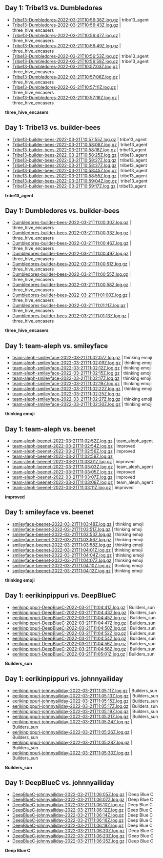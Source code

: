 ## Day 1: Tribe13 vs. Dumbledores

- [Tribe13-Dumbledores-2022-03-21T10:56:38Z.log.gz](day1-Tribe13-Dumbledores/Tribe13-Dumbledores-2022-03-21T10:56:38Z.log.gz) | tribe13_agent
- [Tribe13-Dumbledores-2022-03-21T10:56:43Z.log.gz](day1-Tribe13-Dumbledores/Tribe13-Dumbledores-2022-03-21T10:56:43Z.log.gz) | three_hive_encasers
- [Tribe13-Dumbledores-2022-03-21T10:56:47Z.log.gz](day1-Tribe13-Dumbledores/Tribe13-Dumbledores-2022-03-21T10:56:47Z.log.gz) | three_hive_encasers
- [Tribe13-Dumbledores-2022-03-21T10:56:49Z.log.gz](day1-Tribe13-Dumbledores/Tribe13-Dumbledores-2022-03-21T10:56:49Z.log.gz) | three_hive_encasers
- [Tribe13-Dumbledores-2022-03-21T10:56:53Z.log.gz](day1-Tribe13-Dumbledores/Tribe13-Dumbledores-2022-03-21T10:56:53Z.log.gz) | tribe13_agent
- [Tribe13-Dumbledores-2022-03-21T10:56:58Z.log.gz](day1-Tribe13-Dumbledores/Tribe13-Dumbledores-2022-03-21T10:56:58Z.log.gz) | tribe13_agent
- [Tribe13-Dumbledores-2022-03-21T10:57:03Z.log.gz](day1-Tribe13-Dumbledores/Tribe13-Dumbledores-2022-03-21T10:57:03Z.log.gz) | three_hive_encasers
- [Tribe13-Dumbledores-2022-03-21T10:57:06Z.log.gz](day1-Tribe13-Dumbledores/Tribe13-Dumbledores-2022-03-21T10:57:06Z.log.gz) | three_hive_encasers
- [Tribe13-Dumbledores-2022-03-21T10:57:11Z.log.gz](day1-Tribe13-Dumbledores/Tribe13-Dumbledores-2022-03-21T10:57:11Z.log.gz) | three_hive_encasers
- [Tribe13-Dumbledores-2022-03-21T10:57:16Z.log.gz](day1-Tribe13-Dumbledores/Tribe13-Dumbledores-2022-03-21T10:57:16Z.log.gz) | three_hive_encasers

**three_hive_encasers**

## Day 1: Tribe13 vs. builder-bees

- [Tribe13-builder-bees-2022-03-21T10:57:55Z.log.gz](day1-Tribe13-builder-bees/Tribe13-builder-bees-2022-03-21T10:57:55Z.log.gz) | tribe13_agent
- [Tribe13-builder-bees-2022-03-21T10:58:08Z.log.gz](day1-Tribe13-builder-bees/Tribe13-builder-bees-2022-03-21T10:58:08Z.log.gz) | tribe13_agent
- [Tribe13-builder-bees-2022-03-21T10:58:18Z.log.gz](day1-Tribe13-builder-bees/Tribe13-builder-bees-2022-03-21T10:58:18Z.log.gz) | tribe13_agent
- [Tribe13-builder-bees-2022-03-21T10:58:25Z.log.gz](day1-Tribe13-builder-bees/Tribe13-builder-bees-2022-03-21T10:58:25Z.log.gz) | tribe13_agent
- [Tribe13-builder-bees-2022-03-21T10:58:27Z.log.gz](day1-Tribe13-builder-bees/Tribe13-builder-bees-2022-03-21T10:58:27Z.log.gz) | tribe13_agent
- [Tribe13-builder-bees-2022-03-21T10:58:37Z.log.gz](day1-Tribe13-builder-bees/Tribe13-builder-bees-2022-03-21T10:58:37Z.log.gz) | tribe13_agent
- [Tribe13-builder-bees-2022-03-21T10:58:45Z.log.gz](day1-Tribe13-builder-bees/Tribe13-builder-bees-2022-03-21T10:58:45Z.log.gz) | tribe13_agent
- [Tribe13-builder-bees-2022-03-21T10:58:55Z.log.gz](day1-Tribe13-builder-bees/Tribe13-builder-bees-2022-03-21T10:58:55Z.log.gz) | tribe13_agent
- [Tribe13-builder-bees-2022-03-21T10:59:04Z.log.gz](day1-Tribe13-builder-bees/Tribe13-builder-bees-2022-03-21T10:59:04Z.log.gz) | tribe13_agent
- [Tribe13-builder-bees-2022-03-21T10:59:17Z.log.gz](day1-Tribe13-builder-bees/Tribe13-builder-bees-2022-03-21T10:59:17Z.log.gz) | tribe13_agent

**tribe13_agent**

## Day 1: Dumbledores vs. builder-bees

- [Dumbledores-builder-bees-2022-03-21T11:00:30Z.log.gz](day1-Dumbledores-builder-bees/Dumbledores-builder-bees-2022-03-21T11:00:30Z.log.gz) | three_hive_encasers
- [Dumbledores-builder-bees-2022-03-21T11:00:33Z.log.gz](day1-Dumbledores-builder-bees/Dumbledores-builder-bees-2022-03-21T11:00:33Z.log.gz) | three_hive_encasers
- [Dumbledores-builder-bees-2022-03-21T11:00:46Z.log.gz](day1-Dumbledores-builder-bees/Dumbledores-builder-bees-2022-03-21T11:00:46Z.log.gz) | three_hive_encasers
- [Dumbledores-builder-bees-2022-03-21T11:00:49Z.log.gz](day1-Dumbledores-builder-bees/Dumbledores-builder-bees-2022-03-21T11:00:49Z.log.gz) | three_hive_encasers
- [Dumbledores-builder-bees-2022-03-21T11:00:51Z.log.gz](day1-Dumbledores-builder-bees/Dumbledores-builder-bees-2022-03-21T11:00:51Z.log.gz) | three_hive_encasers
- [Dumbledores-builder-bees-2022-03-21T11:00:55Z.log.gz](day1-Dumbledores-builder-bees/Dumbledores-builder-bees-2022-03-21T11:00:55Z.log.gz) | three_hive_encasers
- [Dumbledores-builder-bees-2022-03-21T11:00:58Z.log.gz](day1-Dumbledores-builder-bees/Dumbledores-builder-bees-2022-03-21T11:00:58Z.log.gz) | three_hive_encasers
- [Dumbledores-builder-bees-2022-03-21T11:01:00Z.log.gz](day1-Dumbledores-builder-bees/Dumbledores-builder-bees-2022-03-21T11:01:00Z.log.gz) | three_hive_encasers
- [Dumbledores-builder-bees-2022-03-21T11:01:11Z.log.gz](day1-Dumbledores-builder-bees/Dumbledores-builder-bees-2022-03-21T11:01:11Z.log.gz) | three_hive_encasers
- [Dumbledores-builder-bees-2022-03-21T11:01:13Z.log.gz](day1-Dumbledores-builder-bees/Dumbledores-builder-bees-2022-03-21T11:01:13Z.log.gz) | three_hive_encasers

**three_hive_encasers**

## Day 1: team-aleph vs. smileyface

- [team-aleph-smileyface-2022-03-21T11:02:07Z.log.gz](day1-team-aleph-smileyface/team-aleph-smileyface-2022-03-21T11:02:07Z.log.gz) | thinking emoji
- [team-aleph-smileyface-2022-03-21T11:02:09Z.log.gz](day1-team-aleph-smileyface/team-aleph-smileyface-2022-03-21T11:02:09Z.log.gz) | thinking emoji
- [team-aleph-smileyface-2022-03-21T11:02:12Z.log.gz](day1-team-aleph-smileyface/team-aleph-smileyface-2022-03-21T11:02:12Z.log.gz) | thinking emoji
- [team-aleph-smileyface-2022-03-21T11:02:15Z.log.gz](day1-team-aleph-smileyface/team-aleph-smileyface-2022-03-21T11:02:15Z.log.gz) | thinking emoji
- [team-aleph-smileyface-2022-03-21T11:02:17Z.log.gz](day1-team-aleph-smileyface/team-aleph-smileyface-2022-03-21T11:02:17Z.log.gz) | thinking emoji
- [team-aleph-smileyface-2022-03-21T11:02:19Z.log.gz](day1-team-aleph-smileyface/team-aleph-smileyface-2022-03-21T11:02:19Z.log.gz) | thinking emoji
- [team-aleph-smileyface-2022-03-21T11:02:22Z.log.gz](day1-team-aleph-smileyface/team-aleph-smileyface-2022-03-21T11:02:22Z.log.gz) | thinking emoji
- [team-aleph-smileyface-2022-03-21T11:02:25Z.log.gz](day1-team-aleph-smileyface/team-aleph-smileyface-2022-03-21T11:02:25Z.log.gz)
- [team-aleph-smileyface-2022-03-21T11:02:27Z.log.gz](day1-team-aleph-smileyface/team-aleph-smileyface-2022-03-21T11:02:27Z.log.gz) | thinking emoji
- [team-aleph-smileyface-2022-03-21T11:02:30Z.log.gz](day1-team-aleph-smileyface/team-aleph-smileyface-2022-03-21T11:02:30Z.log.gz) | thinking emoji

**thinking emoji**

## Day 1: team-aleph vs. beenet

- [team-aleph-beenet-2022-03-21T11:02:52Z.log.gz](day1-team-aleph-beenet/team-aleph-beenet-2022-03-21T11:02:52Z.log.gz) | team_aleph_agent
- [team-aleph-beenet-2022-03-21T11:02:54Z.log.gz](day1-team-aleph-beenet/team-aleph-beenet-2022-03-21T11:02:54Z.log.gz) | improved
- [team-aleph-beenet-2022-03-21T11:02:56Z.log.gz](day1-team-aleph-beenet/team-aleph-beenet-2022-03-21T11:02:56Z.log.gz) | improved
- [team-aleph-beenet-2022-03-21T11:02:59Z.log.gz](day1-team-aleph-beenet/team-aleph-beenet-2022-03-21T11:02:59Z.log.gz)
- [team-aleph-beenet-2022-03-21T11:03:01Z.log.gz](day1-team-aleph-beenet/team-aleph-beenet-2022-03-21T11:03:01Z.log.gz) | improved
- [team-aleph-beenet-2022-03-21T11:03:03Z.log.gz](day1-team-aleph-beenet/team-aleph-beenet-2022-03-21T11:03:03Z.log.gz) | team_aleph_agent
- [team-aleph-beenet-2022-03-21T11:03:05Z.log.gz](day1-team-aleph-beenet/team-aleph-beenet-2022-03-21T11:03:05Z.log.gz) | improved
- [team-aleph-beenet-2022-03-21T11:03:07Z.log.gz](day1-team-aleph-beenet/team-aleph-beenet-2022-03-21T11:03:07Z.log.gz) | improved
- [team-aleph-beenet-2022-03-21T11:03:09Z.log.gz](day1-team-aleph-beenet/team-aleph-beenet-2022-03-21T11:03:09Z.log.gz) | team_aleph_agent
- [team-aleph-beenet-2022-03-21T11:03:11Z.log.gz](day1-team-aleph-beenet/team-aleph-beenet-2022-03-21T11:03:11Z.log.gz) | improved

**improved**

## Day 1: smileyface vs. beenet

- [smileyface-beenet-2022-03-21T11:03:48Z.log.gz](day1-smileyface-beenet/smileyface-beenet-2022-03-21T11:03:48Z.log.gz) | thinking emoji
- [smileyface-beenet-2022-03-21T11:03:51Z.log.gz](day1-smileyface-beenet/smileyface-beenet-2022-03-21T11:03:51Z.log.gz) | thinking emoji
- [smileyface-beenet-2022-03-21T11:03:53Z.log.gz](day1-smileyface-beenet/smileyface-beenet-2022-03-21T11:03:53Z.log.gz) | thinking emoji
- [smileyface-beenet-2022-03-21T11:03:56Z.log.gz](day1-smileyface-beenet/smileyface-beenet-2022-03-21T11:03:56Z.log.gz) | thinking emoji
- [smileyface-beenet-2022-03-21T11:03:58Z.log.gz](day1-smileyface-beenet/smileyface-beenet-2022-03-21T11:03:58Z.log.gz) | thinking emoji
- [smileyface-beenet-2022-03-21T11:04:01Z.log.gz](day1-smileyface-beenet/smileyface-beenet-2022-03-21T11:04:01Z.log.gz) | thinking emoji
- [smileyface-beenet-2022-03-21T11:04:04Z.log.gz](day1-smileyface-beenet/smileyface-beenet-2022-03-21T11:04:04Z.log.gz) | thinking emoji
- [smileyface-beenet-2022-03-21T11:04:07Z.log.gz](day1-smileyface-beenet/smileyface-beenet-2022-03-21T11:04:07Z.log.gz) | thinking emoji
- [smileyface-beenet-2022-03-21T11:04:10Z.log.gz](day1-smileyface-beenet/smileyface-beenet-2022-03-21T11:04:10Z.log.gz) | thinking emoji
- [smileyface-beenet-2022-03-21T11:04:12Z.log.gz](day1-smileyface-beenet/smileyface-beenet-2022-03-21T11:04:12Z.log.gz) | thinking emoji

**thinking emoji**

## Day 1: eerikinpippuri vs. DeepBlueC

- [eerikinpippuri-DeepBlueC-2022-03-21T11:04:41Z.log.gz](day1-eerikinpippuri-DeepBlueC/eerikinpippuri-DeepBlueC-2022-03-21T11:04:41Z.log.gz) | Builders_sun
- [eerikinpippuri-DeepBlueC-2022-03-21T11:04:43Z.log.gz](day1-eerikinpippuri-DeepBlueC/eerikinpippuri-DeepBlueC-2022-03-21T11:04:43Z.log.gz) | Builders_sun
- [eerikinpippuri-DeepBlueC-2022-03-21T11:04:45Z.log.gz](day1-eerikinpippuri-DeepBlueC/eerikinpippuri-DeepBlueC-2022-03-21T11:04:45Z.log.gz) | Builders_sun
- [eerikinpippuri-DeepBlueC-2022-03-21T11:04:47Z.log.gz](day1-eerikinpippuri-DeepBlueC/eerikinpippuri-DeepBlueC-2022-03-21T11:04:47Z.log.gz) | Builders_sun
- [eerikinpippuri-DeepBlueC-2022-03-21T11:04:50Z.log.gz](day1-eerikinpippuri-DeepBlueC/eerikinpippuri-DeepBlueC-2022-03-21T11:04:50Z.log.gz) | Builders_sun
- [eerikinpippuri-DeepBlueC-2022-03-21T11:04:52Z.log.gz](day1-eerikinpippuri-DeepBlueC/eerikinpippuri-DeepBlueC-2022-03-21T11:04:52Z.log.gz) | Builders_sun
- [eerikinpippuri-DeepBlueC-2022-03-21T11:04:54Z.log.gz](day1-eerikinpippuri-DeepBlueC/eerikinpippuri-DeepBlueC-2022-03-21T11:04:54Z.log.gz) | Builders_sun
- [eerikinpippuri-DeepBlueC-2022-03-21T11:04:56Z.log.gz](day1-eerikinpippuri-DeepBlueC/eerikinpippuri-DeepBlueC-2022-03-21T11:04:56Z.log.gz) | Builders_sun
- [eerikinpippuri-DeepBlueC-2022-03-21T11:04:58Z.log.gz](day1-eerikinpippuri-DeepBlueC/eerikinpippuri-DeepBlueC-2022-03-21T11:04:58Z.log.gz) | Builders_sun
- [eerikinpippuri-DeepBlueC-2022-03-21T11:05:01Z.log.gz](day1-eerikinpippuri-DeepBlueC/eerikinpippuri-DeepBlueC-2022-03-21T11:05:01Z.log.gz) | Builders_sun

**Builders_sun**

## Day 1: eerikinpippuri vs. johnnyailiday

- [eerikinpippuri-johnnyailiday-2022-03-21T11:05:11Z.log.gz](day1-eerikinpippuri-johnnyailiday/eerikinpippuri-johnnyailiday-2022-03-21T11:05:11Z.log.gz) | Builders_sun
- [eerikinpippuri-johnnyailiday-2022-03-21T11:05:13Z.log.gz](day1-eerikinpippuri-johnnyailiday/eerikinpippuri-johnnyailiday-2022-03-21T11:05:13Z.log.gz) | Builders_sun
- [eerikinpippuri-johnnyailiday-2022-03-21T11:05:15Z.log.gz](day1-eerikinpippuri-johnnyailiday/eerikinpippuri-johnnyailiday-2022-03-21T11:05:15Z.log.gz) | Builders_sun
- [eerikinpippuri-johnnyailiday-2022-03-21T11:05:17Z.log.gz](day1-eerikinpippuri-johnnyailiday/eerikinpippuri-johnnyailiday-2022-03-21T11:05:17Z.log.gz) | Builders_sun
- [eerikinpippuri-johnnyailiday-2022-03-21T11:05:19Z.log.gz](day1-eerikinpippuri-johnnyailiday/eerikinpippuri-johnnyailiday-2022-03-21T11:05:19Z.log.gz) | Builders_sun
- [eerikinpippuri-johnnyailiday-2022-03-21T11:05:21Z.log.gz](day1-eerikinpippuri-johnnyailiday/eerikinpippuri-johnnyailiday-2022-03-21T11:05:21Z.log.gz) | Builders_sun
- [eerikinpippuri-johnnyailiday-2022-03-21T11:05:24Z.log.gz](day1-eerikinpippuri-johnnyailiday/eerikinpippuri-johnnyailiday-2022-03-21T11:05:24Z.log.gz) | Builders_sun
- [eerikinpippuri-johnnyailiday-2022-03-21T11:05:26Z.log.gz](day1-eerikinpippuri-johnnyailiday/eerikinpippuri-johnnyailiday-2022-03-21T11:05:26Z.log.gz) | Builders_sun
- [eerikinpippuri-johnnyailiday-2022-03-21T11:05:28Z.log.gz](day1-eerikinpippuri-johnnyailiday/eerikinpippuri-johnnyailiday-2022-03-21T11:05:28Z.log.gz) | Builders_sun
- [eerikinpippuri-johnnyailiday-2022-03-21T11:05:30Z.log.gz](day1-eerikinpippuri-johnnyailiday/eerikinpippuri-johnnyailiday-2022-03-21T11:05:30Z.log.gz) | Builders_sun

**Builders_sun**

## Day 1: DeepBlueC vs. johnnyailiday

- [DeepBlueC-johnnyailiday-2022-03-21T11:06:05Z.log.gz](day1-DeepBlueC-johnnyailiday/DeepBlueC-johnnyailiday-2022-03-21T11:06:05Z.log.gz) | Deep Blue C
- [DeepBlueC-johnnyailiday-2022-03-21T11:06:07Z.log.gz](day1-DeepBlueC-johnnyailiday/DeepBlueC-johnnyailiday-2022-03-21T11:06:07Z.log.gz) | Deep Blue C
- [DeepBlueC-johnnyailiday-2022-03-21T11:06:10Z.log.gz](day1-DeepBlueC-johnnyailiday/DeepBlueC-johnnyailiday-2022-03-21T11:06:10Z.log.gz) | Deep Blue C
- [DeepBlueC-johnnyailiday-2022-03-21T11:06:12Z.log.gz](day1-DeepBlueC-johnnyailiday/DeepBlueC-johnnyailiday-2022-03-21T11:06:12Z.log.gz) | Deep Blue C
- [DeepBlueC-johnnyailiday-2022-03-21T11:06:14Z.log.gz](day1-DeepBlueC-johnnyailiday/DeepBlueC-johnnyailiday-2022-03-21T11:06:14Z.log.gz) | Deep Blue C
- [DeepBlueC-johnnyailiday-2022-03-21T11:06:16Z.log.gz](day1-DeepBlueC-johnnyailiday/DeepBlueC-johnnyailiday-2022-03-21T11:06:16Z.log.gz) | Deep Blue C
- [DeepBlueC-johnnyailiday-2022-03-21T11:06:18Z.log.gz](day1-DeepBlueC-johnnyailiday/DeepBlueC-johnnyailiday-2022-03-21T11:06:18Z.log.gz) | Deep Blue C
- [DeepBlueC-johnnyailiday-2022-03-21T11:06:20Z.log.gz](day1-DeepBlueC-johnnyailiday/DeepBlueC-johnnyailiday-2022-03-21T11:06:20Z.log.gz) | Deep Blue C
- [DeepBlueC-johnnyailiday-2022-03-21T11:06:23Z.log.gz](day1-DeepBlueC-johnnyailiday/DeepBlueC-johnnyailiday-2022-03-21T11:06:23Z.log.gz) | Deep Blue C
- [DeepBlueC-johnnyailiday-2022-03-21T11:06:25Z.log.gz](day1-DeepBlueC-johnnyailiday/DeepBlueC-johnnyailiday-2022-03-21T11:06:25Z.log.gz) | Deep Blue C

**Deep Blue C**
